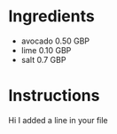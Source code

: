 # Ingredients
- avocado  0.50 GBP
- lime     0.10 GBP
- salt     0.7 GBP
# Instructions
Hi I added a line in your file

